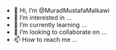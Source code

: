 - 👋 Hi, I’m @MuradMustafaMalkawi
- 👀 I’m interested in ...
- 🌱 I’m currently learning ...
- 💞️ I’m looking to collaborate on ...
- 📫 How to reach me ...

<!---
MuradMustafaMalkawi/MuradMustafaMalkawi is a ✨ special ✨ repository because its `README.md` (this file) appears on your GitHub profile.
You can click the Preview link to take a look at your changes.
--->
